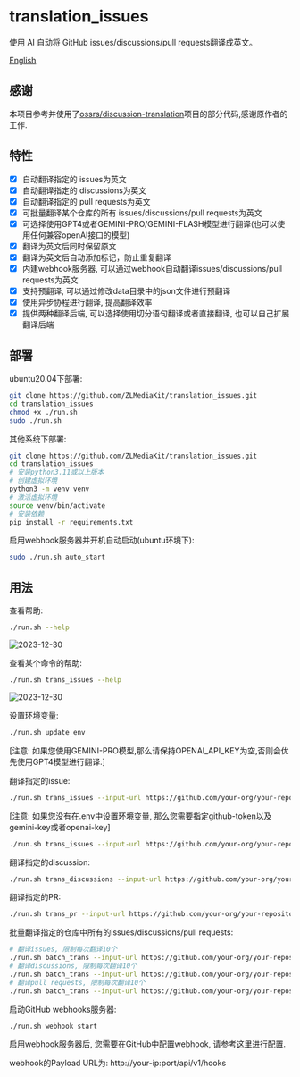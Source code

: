 # translation_issues

使用 AI 自动将 GitHub issues/discussions/pull requests翻译成英文。

[English](README.md)

## 感谢
本项目参考并使用了[ossrs/discussion-translation](https://github.com/ossrs/issues-translation)项目的部分代码,感谢原作者的工作.

## 特性
- [x] 自动翻译指定的 issues为英文
- [x] 自动翻译指定的 discussions为英文
- [x] 自动翻译指定的 pull requests为英文
- [x] 可批量翻译某个仓库的所有 issues/discussions/pull requests为英文
- [x] 可选择使用GPT4或者GEMINI-PRO/GEMINI-FLASH模型进行翻译(也可以使用任何兼容openAI接口的模型)
- [x] 翻译为英文后同时保留原文
- [x] 翻译为英文后自动添加标记，防止重复翻译
- [x] 内建webhook服务器, 可以通过webhook自动翻译issues/discussions/pull requests为英文
- [x] 支持预翻译, 可以通过修改data目录中的json文件进行预翻译
- [x] 使用异步协程进行翻译, 提高翻译效率
- [x] 提供两种翻译后端, 可以选择使用切分语句翻译或者直接翻译, 也可以自己扩展翻译后端

## 部署

ubuntu20.04下部署:

```bash
git clone https://github.com/ZLMediaKit/translation_issues.git
cd translation_issues
chmod +x ./run.sh
sudo ./run.sh
```

其他系统下部署:

```bash
git clone https://github.com/ZLMediaKit/translation_issues.git
cd translation_issues
# 安装python3.11或以上版本
# 创建虚拟环境
python3 -m venv venv
# 激活虚拟环境
source venv/bin/activate
# 安装依赖
pip install -r requirements.txt
```

启用webhook服务器并开机自动启动(ubuntu环境下):

```bash
sudo ./run.sh auto_start
```

## 用法

查看帮助:
    
```bash
./run.sh --help
```
![2023-12-30](https://github.com/ZLMediaKit/translation_issues/assets/24582085/282c5183-acb6-4173-881e-1e088b53996c)

查看某个命令的帮助:

```bash
./run.sh trans_issues --help
```
![2023-12-30](https://github.com/ZLMediaKit/translation_issues/assets/24582085/839afbc1-fac5-491c-804a-1b5aaf289fcd)

设置环境变量:

```bash
./run.sh update_env
```
[注意: 如果您使用GEMINI-PRO模型,那么请保持OPENAI_API_KEY为空,否则会优先使用GPT4模型进行翻译.]


翻译指定的issue:

```bash
./run.sh trans_issues --input-url https://github.com/your-org/your-repository/issues/1
```

[注意: 如果您没有在.env中设置环境变量, 那么您需要指定github-token以及gemini-key或者openai-key]
```bash
./run.sh trans_issues --input-url https://github.com/your-org/your-repository/issues/1 --github-token ghp_xxx --gemini-key xxxx
```

翻译指定的discussion:

```bash
./run.sh trans_discussions --input-url https://github.com/your-org/your-repository/discussions/1

```

翻译指定的PR:

```bash
./run.sh trans_pr --input-url https://github.com/your-org/your-repository/pull/1
```

批量翻译指定的仓库中所有的issues/discussions/pull requests:

```bash
# 翻译issues, 限制每次翻译10个
./run.sh batch_trans --input-url https://github.com/your-org/your-repository --query-filter issue --query-limit 10
# 翻译discussions, 限制每次翻译10个
./run.sh batch_trans --input-url https://github.com/your-org/your-repository --query-filter discussion --query-limit 10
# 翻译pull requests, 限制每次翻译10个
./run.sh batch_trans --input-url https://github.com/your-org/your-repository --query-filter pr --query-limit 10

```

启动GitHub webhooks服务器:

```bash
./run.sh webhook start
```

启用webhook服务器后, 您需要在GitHub中配置webhook, 请参考[这里](https://docs.github.com/en/developers/webhooks-and-events/webhooks/creating-webhooks)进行配置.

webhook的Payload URL为: http://your-ip:port/api/v1/hooks

